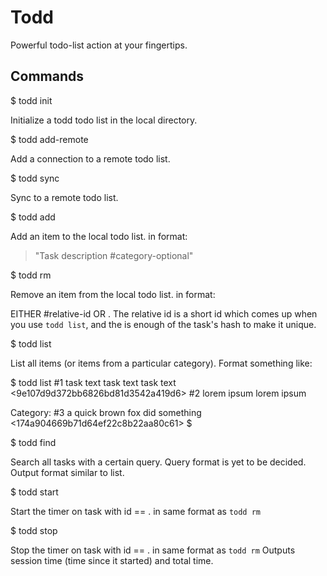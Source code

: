 Todd
====

Powerful todo-list action at your fingertips.

Commands
--------

  $ todd init

Initialize a todd todo list in the local directory.

  $ todd add-remote   <not implemented>

Add a connection to a remote todo list.

  $ todd sync         <not implemented>

Sync to a remote todo list.

  $ todd add <string>
  
Add an item to the local todo list.  <string> in format:

> "Task description #category-optional"

  $ todd rm <id>

Remove an item from the local todo list.  <id> in format:

EITHER #relative-id OR <hash>.  The relative id is a short id
which comes up when you use `todd list`, and the <hash> is
enough of the task's hash to make it unique.

  $ todd list

List all items (or items from a particular category).  Format
something like:

  $ todd list
  #1 task text task text task text <9e107d9d372bb6826bd81d3542a419d6>
  #2 lorem ipsum lorem ipsum <dbb804f87fdc6914a7978aae54f5958b>

  Category:
    #3 a quick brown fox did something <174a904669b71d64ef22c8b22aa80c61>
  $


  $ todd find <query>

Search all tasks with a certain query.  Query format is yet to be decided.
Output format similar to list.

  $ todd start <id>

Start the timer on task with id == <id>.  <id> in same format as `todd rm`

  $ todd stop <id>

Stop the timer on task with id == <id>.  <id> in same format as `todd rm`
Outputs session time (time since it started) and total time.

